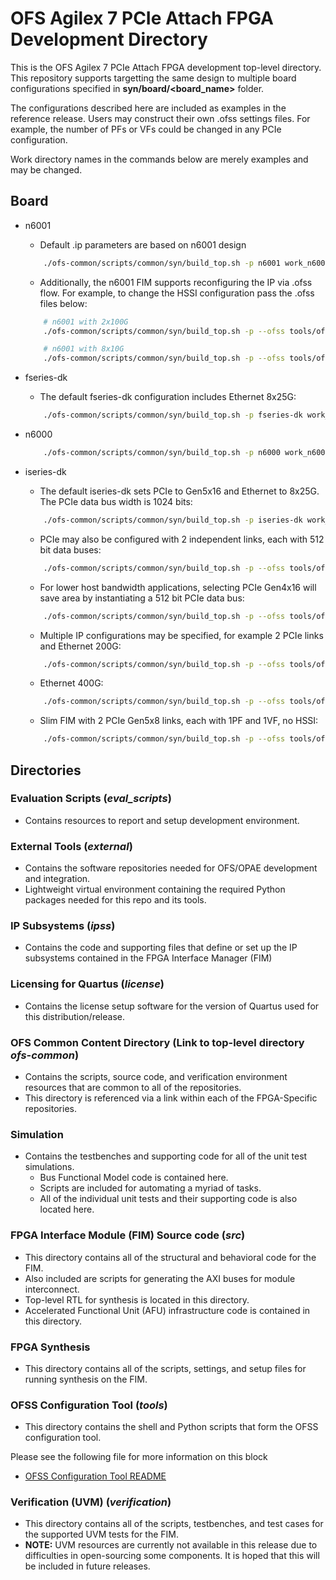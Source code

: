 # OFS Agilex 7 PCIe Attach FPGA Development Directory

This is the OFS Agilex 7 PCIe Attach FPGA development top-level directory. This repository supports targetting the same design to multiple board configurations specified in **syn/board/<board_name>** folder.

The configurations described here are included as examples in the reference release. Users may construct their own .ofss settings files. For example, the number of PFs or VFs could be changed in any PCIe configuration.

Work directory names in the commands below are merely examples and may be changed.

## Board
* n6001 
   - Default .ip parameters are based on n6001 design
    ```bash
        ./ofs-common/scripts/common/syn/build_top.sh -p n6001 work_n6001
    ```
   - Additionally, the n6001 FIM supports reconfiguring the IP via .ofss flow. For
     example, to change the HSSI configuration pass the .ofss files below: 
    ```bash
        # n6001 with 2x100G 
        ./ofs-common/scripts/common/syn/build_top.sh -p --ofss tools/ofss_config/hssi/hssi_2x100.ofss n6001 work_n6001_2x100

        # n6001 with 8x10G 
        ./ofs-common/scripts/common/syn/build_top.sh -p --ofss tools/ofss_config/hssi/hssi_8x10.ofss n6001 work_n6001_8x10

    ```
* fseries-dk
   - The default fseries-dk configuration includes Ethernet 8x25G:
    ```bash
        ./ofs-common/scripts/common/syn/build_top.sh -p fseries-dk work_fseries-dk
    ```
  
* n6000
    ```bash
        ./ofs-common/scripts/common/syn/build_top.sh -p n6000 work_n6000
    ```

* iseries-dk
   - The default iseries-dk sets PCIe to Gen5x16 and Ethernet to 8x25G. The PCIe data bus width is 1024 bits:
    ```bash
        ./ofs-common/scripts/common/syn/build_top.sh -p iseries-dk work_iseries-dk
    ```

   - PCIe may also be configured with 2 independent links, each with 512 bit data buses:
    ```bash
        ./ofs-common/scripts/common/syn/build_top.sh -p --ofss tools/ofss_config/pcie/pcie_host_2link.ofss iseries-dk work_iseries-dk
    ```

    - For lower host bandwidth applications, selecting PCIe Gen4x16 will save area by instantiating a 512 bit PCIe data bus:
    ```bash
        ./ofs-common/scripts/common/syn/build_top.sh -p --ofss tools/ofss_config/pcie/pcie_host_gen4.ofss iseries-dk work_iseries-dk-1link
    ```

   - Multiple IP configurations may be specified, for example 2 PCIe links and Ethernet 200G:
    ```bash
        ./ofs-common/scripts/common/syn/build_top.sh -p --ofss tools/ofss_config/pcie/pcie_host_2link.ofss,tools/ofss_config/hssi/hssi_2x200_ftile.ofss iseries-dk work_iseries-dk_200
    ```

   - Ethernet 400G:
    ```bash
        ./ofs-common/scripts/common/syn/build_top.sh -p --ofss tools/ofss_config/hssi/hssi_1x400_ftile.ofss iseries-dk work_iseries-dk_400
    ```

   - Slim FIM with 2 PCIe Gen5x8 links, each with 1PF and 1VF, no HSSI:
    ```bash
        ./ofs-common/scripts/common/syn/build_top.sh -p --ofss tools/ofss_config/pcie/pcie_host_2link_1pf_1vf.ofss iseries-dk:no_hssi,pr_floorplan=syn/board/iseries-dk/setup/pr_assignments_slim.tcl work_iseries-dk_slim
    ```
## Directories

### Evaluation Scripts (***eval\_scripts***)
   - Contains resources to report and setup development environment.
### External Tools (***external***)
   - Contains the software repositories needed for OFS/OPAE development and integration. 
   - Lightweight virtual environment containing the required Python packages needed for this repo and its tools.
### IP Subsystems (***ipss***)
   - Contains the code and supporting files that define or set up the IP subsystems contained in the FPGA Interface Manager (FIM)
### Licensing for Quartus (***license***)
   - Contains the license setup software for the version of Quartus used for this distribution/release.
### OFS Common Content Directory (**Link to top-level directory _ofs-common_**)
   - Contains the scripts, source code, and verification environment resources that are common to all of the repositories.
   - This directory is referenced via a link within each of the FPGA-Specific repositories.
### Simulation
   - Contains the testbenches and supporting code for all of the unit test simulations.
      - Bus Functional Model code is contained here.
      - Scripts are included for automating a myriad of tasks.
      - All of the individual unit tests and their supporting code is also located here.
### FPGA Interface Module (FIM) Source code (***src***)
   - This directory contains all of the structural and behavioral code for the FIM.
   - Also included are scripts for generating the AXI buses for module interconnect.
   - Top-level RTL for synthesis is located in this directory.
   - Accelerated Functional Unit (AFU) infrastructure code is contained in this directory.
### FPGA Synthesis
   - This directory contains all of the scripts, settings, and setup files for running synthesis on the FIM.
### OFSS Configuration Tool (***tools***)
   - This directory contains the shell and Python scripts that form the OFSS configuration tool.

   Please see the following file for more information on this block

* [OFSS Configuration Tool README](tools/ofss_config/README.md)

### Verification (UVM) (***verification***)
   - This directory contains all of the scripts, testbenches, and test cases for the supported UVM tests for the FIM.
   - **NOTE:** UVM resources are currently not available in this release due to difficulties in open-sourcing some components.  It is hoped that this will be included in future releases.
